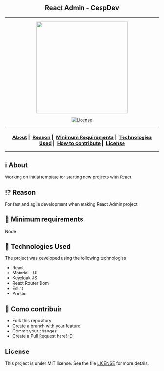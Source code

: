 <h2 align="center">React Admin - CespDev</h2>

---

<p align="center">
  <img src="https://avatars2.githubusercontent.com/u/48498237?s=460&u=a138afdd281690746c6564d47f005c5257c9bc4f&v=4" width="300" heigth="300">
</p>

<p align="center">
  <a href="LICENSE">
    <img alt="License" src="https://img.shields.io/badge/license-MIT-%23F8952D">
  </a>
</p>

---

<h3 align="center">
  <a href="#information_source-sobre">About</a>&nbsp;|&nbsp;
  <a href="#interrobang-motivo">Reason</a>&nbsp;|&nbsp;
  <a href="#seedling-minimun-requirements">Minimum Requirements</a>&nbsp;|&nbsp;
  <a href="#rocket-technologies-used">Technologies Used</a>&nbsp;|&nbsp;
  <a href="#link-how-to-contribute">How to contribute</a>&nbsp;|&nbsp;
  <a href="#license">License</a>
</h3>

---

## :information_source: About

Working on initial template for starting new projects with React

## :interrobang: Reason

For fast and agile development when making React Admin project

## :seedling: Minimum requirements

Node

## :rocket: Technologies Used

The project was developed using the following technologies

- React
- Material - UI
- Keycloak JS
- React Router Dom
- Eslint
- Prettier

## :link: Como contribuir

- Fork this repository
- Create a branch with your feature
- Commit your changes
- Create a Pull Request here! :D

## License

This project is under MIT license. See the file [LICENSE](LICENSE) for more details.
